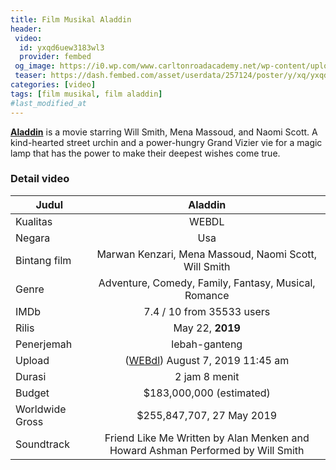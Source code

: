 ```yaml
---
title: Film Musikal Aladdin
header:
 video:
  id: yxqd6uew3183wl3
  provider: fembed
 og_image: https://i0.wp.com/www.carltonroadacademy.net/wp-content/uploads/2019/06/Aladdin.png
 teaser: https://dash.fembed.com/asset/userdata/257124/poster/y/xq/yxqd6uew3183wl3.png
categories: [video]
tags: [film musikal, film aladdin]
#last_modified_at
---
```


**[Aladdin](/video/aladdin/)** is a movie starring Will Smith, Mena Massoud, and Naomi Scott. A kind-hearted street urchin and a power-hungry Grand Vizier vie for a magic lamp that has the power to make their deepest wishes come true.

### Detail video

|Judul|Aladdin|
|---|:---:|
|Kualitas|WEBDL|
|Negara|Usa|
|Bintang film|Marwan Kenzari, Mena Massoud, Naomi Scott, Will Smith|
|Genre|Adventure, Comedy, Family, Fantasy, Musical, Romance|
|IMDb|7.4 / 10 from 35533 users|
|Rilis|May 22, **2019**|
|Penerjemah|lebah-ganteng|
|Upload|([WEBdl](https://mi.knoacc.org/dl/fembed?cde=yxqd6uew3183wl3)) August 7, 2019 11:45 am|
|Durasi|2 jam 8 menit|
|Budget|$183,000,000 (estimated)
|Worldwide Gross|$255,847,707, 27 May 2019|
|Soundtrack|Friend Like Me Written by Alan Menken and Howard Ashman Performed by Will Smith|
